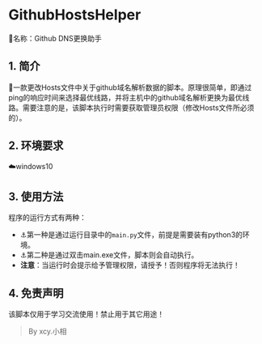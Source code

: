 # GithubHostsHelper
:rainbow:名称：Github DNS更换助手

## 1. 简介

:rainbow:一款更改Hosts文件中关于github域名解析数据的脚本。原理很简单，即通过ping的响应时间来选择最优线路，并将主机中的github域名解析更换为最优线路。需要注意的是，该脚本执行时需要获取管理员权限（修改Hosts文件所必须的）。

## 2. 环境要求

:cloud:windows10

## 3. 使用方法

程序的运行方式有两种：​​

- :anchor:第一种是通过运行目录中的`main.py`文件，前提是需要装有python3的环境。
- :anchor:第二种是通过双击main.exe文件，脚本则会自动执行。
- **注意**：当运行时会提示给予管理权限，请授予！否则程序将无法执行！

## 4. 免责声明

该脚本仅用于学习交流使用！禁止用于其它用途！



> By xcy.小相



